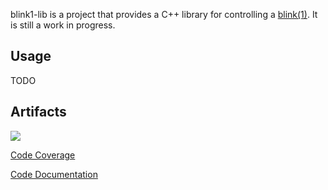 blink1-lib is a project that provides a C++ library for controlling a [blink(1)](https://blink1.thingm.com/). It is still a work in progress.

Usage
-----
TODO

Artifacts
-------------
![](https://github.com/evan1026/blink1-lib/workflows/C/C++%20CI/badge.svg?branch=master)

[Code Coverage](coverage/index.html)

[Code Documentation](docs/index.html)

